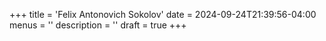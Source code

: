 +++
title = 'Felix Antonovich Sokolov'
date = 2024-09-24T21:39:56-04:00
menus = ''
description = ''
draft = true
+++
